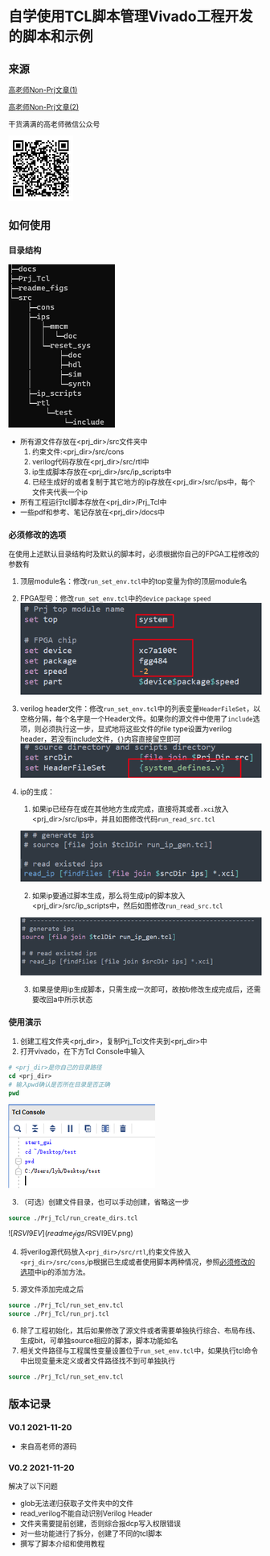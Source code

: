 自学使用TCL脚本管理Vivado工程开发的脚本和示例
================
## 来源

[高老师Non-Prj文章(1)](https://mp.weixin.qq.com/s/10E2Rc-anInxabkBx1w41A)

[高老师Non-Prj文章(2)](https://mp.weixin.qq.com/s?__biz=MzI5NTQwODcyMQ==&mid=2247486560&idx=1&sn=1869e26ea719798a8e1d3161e2b0d513&chksm=ec55495edb22c0485f438abac93627cf600bf9de7fb4af6afd43ce1a6f3062be7d994e278e9a&scene=178&cur_album_id=1528076574774886404#rd)

干货满满的高老师微信公众号

![高老师微信公众号](readme_figs/qrcode.bmp)

## 如何使用
### 目录结构
![image-20211121111237048](readme_figs/image-20211121111237048.png)

* 所有源文件存放在<prj_dir>/src文件夹中
	1. 约束文件:<prj_dir>/src/cons
	2. verilog代码存放在<prj_dir>/src/rtl中
	3. ip生成脚本存放在<prj_dir>/src/ip_scripts中
	4. 已经生成好的或者复制于其它地方的ip存放在<prj_dir>/src/ips中，每个文件夹代表一个ip
* 所有工程运行tcl脚本存放在<prj_dir>/Prj_Tcl中
* 一些pdf和参考、笔记存放在<prj_dir>/docs中

### 必须修改的选项
在使用上述默认目录结构时及默认的脚本时，必须根据你自己的FPGA工程修改的参数有

1. 顶层module名：修改`run_set_env.tcl`中的top变量为你的顶层module名 

2. FPGA型号：修改`run_set_env.tcl`中的`device` `package` `speed`![image-20211121174625368](readme_figs/image-20211121174625368.png)

3. verilog header文件：修改`run_set_env.tcl`中的列表变量`HeaderFileSet`，以空格分隔，每个名字是一个Header文件。如果你的源文件中使用了`include`选项，则必须执行这一步，显式地将这些文件的file type设置为verilog header，若没有include文件，`{}`内容直接留空即可![image-20211121174652348](readme_figs/image-20211121174652348.png)

4. ip的生成：
   1. 如果ip已经存在或在其他地方生成完成，直接将其或者`.xci`放入<prj_dir>/src/ips中，并且如图修改代码`run_read_src.tcl`

   ![image-20211121180747873](readme_figs/image-20211121180747873.png)

   2. 如果ip要通过脚本生成，那么将生成ip的脚本放入<prj_dir>/src/ip_scripts中，然后如图修改`run_read_src.tcl`

   ![image-20211121180708003](readme_figs/image-20211121180708003.png)

   3. 如果是使用ip生成脚本，只需生成一次即可，故按b修改生成完成后，还需要改回a中所示状态

### 使用演示

1. 创建工程文件夹<prj_dir>，复制Prj_Tcl文件夹到<prj_dir>中
2. 打开vivado，在下方Tcl Console中输入 

```tcl
# <prj_dir>是你自己的目录路径
cd <prj_dir>
# 输入pwd确认是否所在目录是否正确
pwd
```

![image-20211121175319442](readme_figs/image-20211121175319442.png)


3. （可选）创建文件目录，也可以手动创建，省略这一步

```tcl
source ./Prj_Tcl/run_create_dirs.tcl
```

![$RSVI9EV](readme_figs/$RSVI9EV.png)

4. 将verilog源代码放入`<prj_dir>/src/rtl`,约束文件放入`<prj_dir>/src/cons`,ip根据已生成或者使用脚本两种情况，参照[必须修改的选项](#必须修改的选项)中ip的添加方法。

5. 源文件添加完成之后

```tcl
source ./Prj_Tcl/run_set_env.tcl
source ./Prj_Tcl/run_prj.tcl
```
6. 除了工程初始化，其后如果修改了源文件或者需要单独执行综合、布局布线、生成bit，可单独source相应的脚本，脚本功能如名
7. 相关文件路径与工程属性变量设置位于`run_set_env.tcl`中，如果执行tcl命令中出现变量未定义或者文件路径找不到可单独执行

```tcl
source ./Prj_Tcl/run_set_env.tcl
```



## 版本记录

### V0.1 2021-11-20
* 来自高老师的源码

### V0.2 2021-11-20

解决了以下问题

* glob无法递归获取子文件夹中的文件
* read_verilog不能自动识别Verilog Header
* 文件夹需要提前创建，否则综合报dcp写入权限错误
* 对一些功能进行了拆分，创建了不同的tcl脚本
* 撰写了脚本介绍和使用教程
